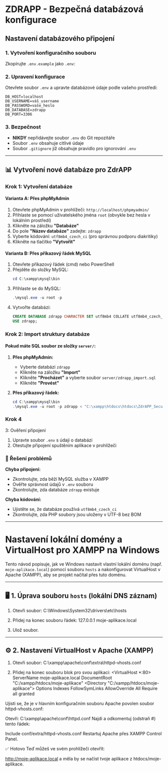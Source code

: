 # ZDRAPP - Bezpečná databázová konfigurace

## Nastavení databázového připojení

### 1. Vytvoření konfiguračního souboru

Zkopírujte `.env.example` jako `.env`:

### 2. Upravení konfigurace

Otevřete soubor `.env` a upravte databázové údaje podle vašeho prostředí:

```env
DB_HOST=localhost
DB_USERNAME=váš_username
DB_PASSWORD=vaše_heslo
DB_DATABASE=zdrapp
DB_PORT=3306
```

### 3. Bezpečnost

- **NIKDY** nepřidávejte soubor `.env` do Git repozitáře
- Soubor `.env` obsahuje citlivé údaje
- Soubor `.gitignore` již obsahuje pravidlo pro ignorování `.env`

---

## 📊 Vytvoření nové databáze pro ZdrAPP

### Krok 1: Vytvoření databáze

#### Varianta A: Přes phpMyAdmin
1. Otevřete phpMyAdmin v prohlížeči: `http://localhost/phpmyadmin/`
2. Přihlaste se pomocí uživatelského jména `root` (obvykle bez hesla v lokálním prostředí)
3. Klikněte na záložku **"Databáze"**
4. Do pole **"Název databáze"** zadejte: `zdrapp`
5. Vyberte kódování: `utf8mb4_czech_ci` (pro správnou podporu diakritiky)
6. Klikněte na tlačítko **"Vytvořit"**

#### Varianta B: Přes příkazový řádek MySQL
1. Otevřete příkazový řádek (cmd) nebo PowerShell
2. Přejděte do složky MySQL:
   ```powershell
   cd C:\xampp\mysql\bin
   ```
3. Přihlaste se do MySQL:
   ```powershell
   .\mysql.exe -u root -p
   ```
4. Vytvořte databázi:
   ```sql
   CREATE DATABASE zdrapp CHARACTER SET utf8mb4 COLLATE utf8mb4_czech_ci;
   USE zdrapp;
   ```

### Krok 2: Import struktury databáze

#### Pokud máte SQL soubor ze složky `server/`:
1. **Přes phpMyAdmin:**
   - Vyberte databázi `zdrapp`
   - Klikněte na záložku **"Import"**
   - Klikněte **"Procházet"** a vyberte soubor `server/zdrapp_import.sql`
   - Klikněte **"Provést"**

2. **Přes příkazový řádek:**
   ```powershell
   cd C:\xampp\mysql\bin
   .\mysql.exe -u root -p zdrapp < "C:\xampp\htdocs\htdocs\ZdrAPP_Secure\server\zdrapp_import.sql"
   ```

### Krok 4
3: Ověření připojení

1. Upravte soubor `.env` s údaji o databázi
2. Otestujte připojení spuštěním aplikace v prohlížeči

### 🚨 Řešení problémů

**Chyba připojení:**
- Zkontrolujte, zda běží MySQL služba v XAMPP
- Ověřte správnost údajů v `.env` souboru
- Zkontrolujte, zda databáze `zdrapp` existuje

**Chyba kódování:**
- Ujistěte se, že databáze používá `utf8mb4_czech_ci`
- Zkontrolujte, zda PHP soubory jsou uloženy v UTF-8 bez BOM

---

# Nastavení lokální domény a VirtualHost pro XAMPP na Windows

Tento návod popisuje, jak ve Windows nastavit vlastní lokální doménu (např. `moje-aplikace.local`) pomocí souboru `hosts` a nakonfigurovat VirtualHost v Apache (XAMPP), aby se projekt načítal přes tuto doménu.

---

## 🖥️ 1. Úprava souboru `hosts` (lokální DNS záznam)

1. Otevři soubor:
C:\Windows\System32\drivers\etc\hosts


2. Přidej na konec souboru řádek:
127.0.0.1 moje-aplikace.local


3. Ulož soubor.

---

## ⚙️ 2. Nastavení VirtualHost v Apache (XAMPP)

1. Otevři soubor:
C:\xampp\apache\conf\extra\httpd-vhosts.conf


2. Přidej na konec souboru blok pro svou aplikaci:
<VirtualHost *:80>
    ServerName moje-aplikace.local
    DocumentRoot "C:/xampp/htdocs/moje-aplikace"
    <Directory "C:/xampp/htdocs/moje-aplikace">
        Options Indexes FollowSymLinks
        AllowOverride All
        Require all granted
    </Directory>
</VirtualHost>

Ujisti se, že je v hlavním konfiguračním souboru Apache povolen soubor httpd-vhosts.conf:

Otevři:
C:\xampp\apache\conf\httpd.conf
Najdi a odkomentuj (odstraň #) tento řádek:

Include conf/extra/httpd-vhosts.conf
Restartuj Apache přes XAMPP Control Panel.

✅ Hotovo
Teď můžeš ve svém prohlížeči otevřít:

http://moje-aplikace.local
a měla by se načíst tvoje aplikace z htdocs/moje-aplikace.